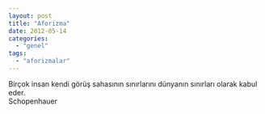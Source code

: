 ```yaml
---
layout: post
title: "Aforizma"
date: 2012-05-14
categories: 
  - "genel"
tags: 
  - "aforizmalar"
---
```


Birçok insan kendi görüş sahasının sınırlarını dünyanın sınırları olarak kabul eder.  
Schopenhauer

